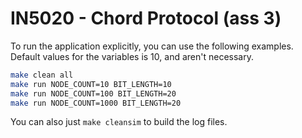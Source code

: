 # IN5020 - Chord Protocol (ass 3)

To run the application explicitly, you can use the following examples. Default values for the variables is 10, and aren't necessary.

```sh
make clean all
make run NODE_COUNT=10 BIT_LENGTH=10
make run NODE_COUNT=100 BIT_LENGTH=20
make run NODE_COUNT=1000 BIT_LENGTH=20
```

You can also just `make cleansim` to build the log files.

